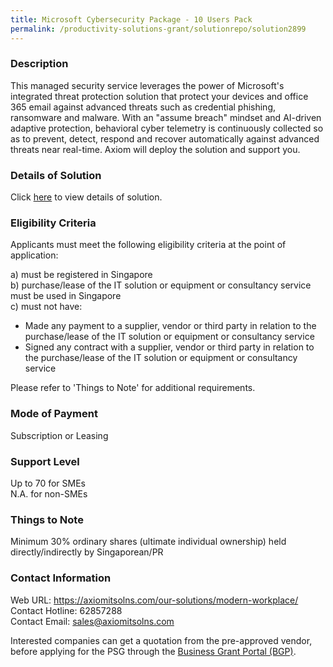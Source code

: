```yaml
---
title: Microsoft Cybersecurity Package - 10 Users Pack
permalink: /productivity-solutions-grant/solutionrepo/solution2899
---
```


### Description

This managed security service leverages the power of Microsoft's integrated threat protection solution that protect your devices and office 365 email against advanced threats such as credential phishing, ransomware and malware. With an "assume breach" mindset and AI-driven adaptive protection, behavioral cyber telemetry is continuously collected so as to prevent, detect, respond and recover automatically against advanced threats near real-time. Axiom will deploy the solution and support you.

### Details of Solution

Click <a href='https://www.gobusiness.gov.sg/images/psg/Axiom_20210465_Desensitised_Annex_3_Part_2.pdf' target='_blank' rel='noopener'>here</a> to view details of solution.

### Eligibility Criteria

Applicants must meet the following eligibility criteria at the point of application:

a) must be registered in Singapore <br>
b) purchase/lease of the IT solution or equipment or consultancy service must be used in Singapore <br>
c) must not have:
- Made any payment to a supplier, vendor or third party in relation to the purchase/lease of the IT solution or equipment or consultancy service
- Signed any contract with a supplier, vendor or third party in relation to the purchase/lease of the IT solution or equipment or consultancy service

Please refer to 'Things to Note' for additional requirements.

### Mode of Payment
Subscription or Leasing

### Support Level
Up to 70 for SMEs <br>
N.A. for non-SMEs

### Things to Note
Minimum 30% ordinary shares (ultimate individual ownership) held directly/indirectly by Singaporean/PR

### Contact Information
Web URL: https://axiomitsolns.com/our-solutions/modern-workplace/ <br>Contact Hotline: 62857288 <br>Contact Email: sales@axiomitsolns.com <br>

Interested companies can get a quotation from the pre-approved vendor, before applying for the PSG through the <a target='_blank' rel='noopener' href='https://www.businessgrants.gov.sg/'>Business Grant Portal (BGP)</a>.
